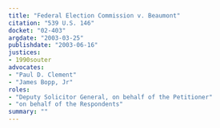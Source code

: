 ```yaml
---
title: "Federal Election Commission v. Beaumont"
citation: "539 U.S. 146"
docket: "02-403"
argdate: "2003-03-25"
publishdate: "2003-06-16"
justices:
- 1990souter
advocates:
- "Paul D. Clement"
- "James Bopp, Jr"
roles:
- "Deputy Solicitor General, on behalf of the Petitioner"
- "on behalf of the Respondents"
summary: ""
---
```


